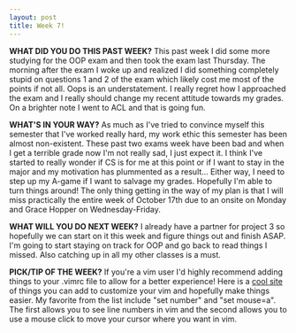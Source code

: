 ```yaml
---
layout: post
title: Week 7!
---
```



**WHAT DID YOU DO THIS PAST WEEK?** This past week I did some more studying for the OOP exam and then took the exam last Thursday. The morning after the exam I woke up and realized I did something completely stupid on questions 1 and 2 of the exam which likely cost me most of the points if not all. Oops is an understatement. I really regret how I approached the exam and I really should change my recent attitude towards my grades. On a brighter note I went to ACL and that is going fun.

**WHAT'S IN YOUR WAY?** As much as I've tried to convince myself this semester that I've worked really hard, my work ethic this semester has been almost non-existent. These past two exams week have been bad and when I get a terrible grade now I'm not really sad, I just expect it. I think I've started to really wonder if CS is for me at this point or if I want to stay in the major and my motivation has plummented as a result... Either way, I need to step up my A-game if I want to salvage my grades. Hopefully I'm able to turn things around! The only thing getting in the way of my plan is that I will miss practically the entire week of October 17th due to an onsite on Monday and Grace Hopper on Wednesday-Friday.  

**WHAT WILL YOU DO NEXT WEEK?** I already have a partner for project 3 so hopefully we can start on it this week and figure things out and finish ASAP. I'm going to start staying on track for OOP and go back to read things I missed. Also catching up in all my other classes is a must.

**PICK/TIP OF THE WEEK?** If you're a vim user I'd highly recommend adding things to your .vimrc file to allow for a better experience! Here is a [cool site](https://www.cs.oberlin.edu/~kuperman/help/vim/home.html) of things you can add to customize your vim and hopefully make things easier. My favorite from the list include "set number" and "set mouse=a". The first allows you to see line numbers in vim and the second allows you to use a mouse click to move your cursor where you want in vim.
